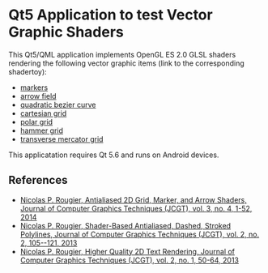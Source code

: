 # Qt5 Application to test Vector Graphic Shaders

This Qt5/QML application implements OpenGL ES 2.0 GLSL shaders rendering the following vector graphic items (link to the corresponding shadertoy): 

* [markers](https://www.shadertoy.com/view/XsXXDX)
* [arrow field](https://www.shadertoy.com/view/ldlSWj)
* [quadratic bezier curve](https://www.shadertoy.com/view/4dfSDf)
* [cartesian grid](https://www.shadertoy.com/view/MdSXRm)
* [polar grid](https://www.shadertoy.com/view/MsBSRm)
* [hammer grid](https://www.shadertoy.com/view/ldSXRm)
* [transverse mercator grid](https://www.shadertoy.com/view/lsSXzm)

This applicatation requires Qt 5.6 and runs on Android devices.

## References
 
* [Nicolas P. Rougier, Antialiased 2D Grid, Marker, and Arrow Shaders, Journal of Computer Graphics Techniques (JCGT), vol. 3, no. 4, 1-52, 2014](http://jcgt.org/published/0003/04/01/)
* [ Nicolas P. Rougier, Shader-Based Antialiased, Dashed, Stroked Polylines, Journal of Computer Graphics Techniques (JCGT), vol. 2, no. 2, 105--121, 2013 ](http://jcgt.org/published/0002/02/08/)
* [Nicolas P. Rougier, Higher Quality 2D Text Rendering, Journal of Computer Graphics Techniques (JCGT), vol. 2, no. 1, 50-64, 2013](http://jcgt.org/published/0002/01/04/)
